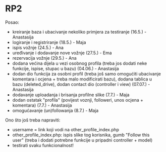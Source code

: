 # RP2

Posao:

- kreiranje baza i ubacivanje nekoliko primjera za testiranje (16.5.) - Anastasija
- logiranje i registriranje (18.5.) - Maja
- ispis vožnje (24.5.) - Ana
- uređivanje i dodavanje nove vožnje (27.5.) - Ema
- rezervacija vožnje (29.5.) - Ana
- dodana većina dijela u vezi osobnog profila (treba jos dodati neke funkcije, ispise, stupac u bazu) (04.06.) - Anastasija
- dodan dio funkcija za osobni profil (treba još samo omogućiti ubacivanje komentara i ocjena + treba malo modificirati bazu),
  dodana tablica u bazu (deleted_drive), dodan contact dio (controller i view) (07.07.) - Anastasija
- dodavanje uploadanja i brisanja profilne slike (7.7.) - Maja
- dodan ostatak "profila" (povijest voznji, followeri, unos ocjena + komentara) (7.7.) - Anastasija
- omogućavanje (un)followanja (8.7.) - Maja


Ono što još treba napraviti:

- username = link koji vodi na other_profile_index.php
- other_profile_index.php: ispis slike tog korisnika, gumb "Follow this user" (treba i dodati potrebne funkcije u pripadni controller + model)
- testirati svaku funkcionalnost!

